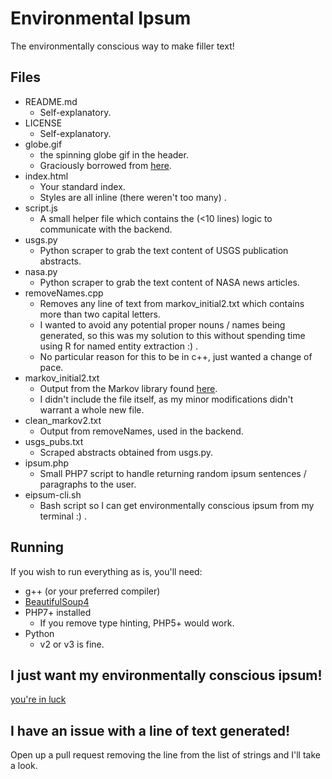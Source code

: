 # Environmental Ipsum
The environmentally conscious way to make filler text!

## Files
- README.md
	- Self-explanatory.
- LICENSE
	- Self-explanatory.
- globe.gif
	- the spinning globe gif in the header.
	- Graciously borrowed from [here](http://bestanimations.com/Earth&Space/Earth/Earth4.html "globe.gif").
- index.html
	- Your standard index.
	- Styles are all inline (there weren't too many) .
- script.js
	- A small helper file which contains the (<10 lines) logic to communicate with the backend.
- usgs.py
	- Python scraper to grab the text content of USGS publication abstracts.
- nasa.py
	- Python scraper to grab the text content of NASA news articles.
- removeNames.cpp
	- Removes any line of text from markov_initial2.txt which contains more than two capital letters.
	- I wanted to avoid any potential proper nouns / names being generated, so this was my solution to this without spending time using R for named entity extraction :) .
	- No particular reason for this to be in c++, just wanted a change of pace.
- markov_initial2.txt
	- Output from the Markov library found [here](https://github.com/jsvine/markovify).
	- I didn't include the file itself, as my minor modifications didn't warrant a whole new file.
- clean_markov2.txt
	- Output from removeNames, used in the backend.
- usgs_pubs.txt
	- Scraped abstracts obtained from usgs.py.
- ipsum.php
	- Small PHP7 script to handle returning random ipsum sentences / paragraphs to the user.
- eipsum-cli.sh
	- Bash script so I can get environmentally conscious ipsum from my terminal :) .

## Running

If you wish to run everything as is, you'll need:
- g++ (or your preferred compiler)
- [BeautifulSoup4](https://pypi.org/project/beautifulsoup4/)
- PHP7+ installed
	- If you remove type hinting, PHP5+ would work.
- Python 
	- v2 or v3 is fine.

## I just want my environmentally conscious ipsum!

[you're in luck](https://www.environmental-ipsum.com)

## I have an issue with a line of text generated!

Open up a pull request removing the line from the list of strings and I'll take a look.


 